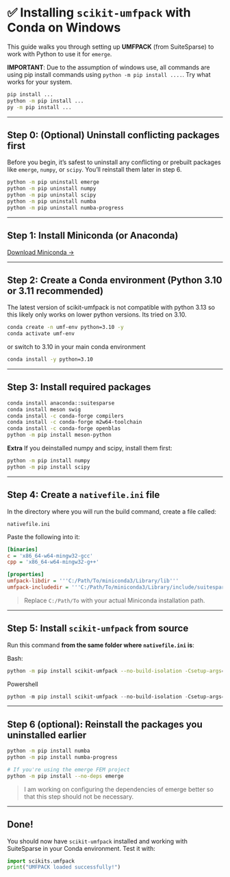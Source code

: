 # ✅ Installing `scikit-umfpack` with Conda on Windows

This guide walks you through setting up **UMFPACK** (from SuiteSparse) to work with Python to use it for `emerge`.

**IMPORTANT**: Due to the assumption of windows use, all commands are using pip install commands using `python -m pip install ....`. Try what works for your system.
```bash
pip install ...
python -m pip install ...
py -m pip install ...
```

---

## Step 0: (Optional) Uninstall conflicting packages first

Before you begin, it’s safest to uninstall any conflicting or prebuilt packages like `emerge`, `numpy`, or `scipy`. You’ll reinstall them later in step 6.

```bash
python -m pip uninstall emerge
python -m pip uninstall numpy
python -m pip uninstall scipy
python -m pip uninstall numba
python -m pip uninstall numba-progress
```

---

## Step 1: Install Miniconda (or Anaconda)

[Download Miniconda →](https://docs.conda.io/en/latest/miniconda.html)

---

## Step 2: Create a Conda environment (Python 3.10 or 3.11 recommended)
The latest version of scikit-umfpack is not compatible with python 3.13 so this likely only works on lower python versions. Its tried on 3.10.

```bash
conda create -n umf-env python=3.10 -y
conda activate umf-env
```

or switch to 3.10 in your main conda environment
```bash
conda install -y python=3.10
```

---

## Step 3: Install required packages

```bash
conda install anaconda::suitesparse
conda install meson swig
conda install -c conda-forge compilers
conda install -c conda-forge m2w64-toolchain
conda install -c conda-forge openblas
python -m pip install meson-python
```
**Extra**
If you deinstalled numpy and scipy, install them first:
```bash
python -m pip install numpy
python -m pip install scipy
```
---

## Step 4: Create a `nativefile.ini` file

In the directory where you will run the build command, create a file called:

```
nativefile.ini
```

Paste the following into it:

```ini
[binaries]
c = 'x86_64-w64-mingw32-gcc'
cpp = 'x86_64-w64-mingw32-g++'

[properties]
umfpack-libdir = '''C:/Path/To/miniconda3/Library/lib'''
umfpack-includedir = '''C:/Path/To/miniconda3/Library/include/suitesparse'''
```

> Replace `C:/Path/To` with your actual Miniconda installation path.

---

## Step 5: Install `scikit-umfpack` from source

Run this command **from the same folder where `nativefile.ini` is**:

Bash:
```bash
python -m pip install scikit-umfpack --no-build-isolation -Csetup-args="--native-file=$(pwd)/nativefile.ini"
```
Powershell
```powershell
python -m pip install scikit-umfpack --no-build-isolation -Csetup-args="--native-file=$((Get-Location).Path)/nativefile.ini"
```

---

## Step 6 (optional): Reinstall the packages you uninstalled earlier

```bash
python -m pip install numba
python -m pip install numba-progress

# If you're using the emerge FEM project
python -m pip install --no-deps emerge
```
> I am working on configuring the dependencies of emerge better so that this step should not be necessary.
---

## Done!

You should now have `scikit-umfpack` installed and working with SuiteSparse in your Conda environment.
Test it with:

```python
import scikits.umfpack
print("UMFPACK loaded successfully!")
```
